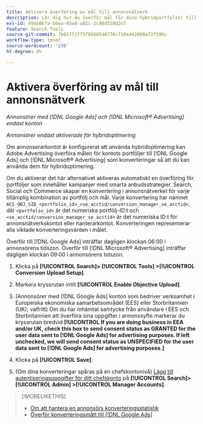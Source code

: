 ```yaml
---
title: Aktivera överföring av mål till annonsnätverk
description: Lär dig hur du överför mål för dina hybridportfolior till [!DNL Google Ads] och [!DNL Microsoft® Advertising].
exl-id: 09ab0b7a-b6ea-45ad-a82c-2c40d518d2e7
feature: Search Tools
source-git-commit: 7b857f2f75f05685d0776c710a442088a72f590c
workflow-type: tm+mt
source-wordcount: '236'
ht-degree: 0%

---
```


# Aktivera överföring av mål till annonsnätverk

*Annonsörer med [!DNL Google Ads] och [!DNL Microsoft® Advertising] endast konton*

*Annonsörer endast aktiverade för hybridoptimering*

Om annonserarkontot är konfigurerat att använda hybridoptimering kan Adobe Advertising överföra målen för kontots portföljer till [!DNL Google Ads] och [!DNL Microsoft® Advertising] som konverteringar så att du kan använda dem för hybridoptimering.

Om du aktiverar det här alternativet aktiveras automatiskt en överföring för portföljer som innehåller kampanjer med smarta anbudsstrategier. Search, Social och Commerce skapar en konvertering i annonsnätverket för varje tillämplig kombination av portfölj och mål. Varje konvertering har namnet `ACS_OBJ_SID_<portfolio_id>_<se_acctid/conversion_manager_se_acctid>`, där `<portfolio_id>` är det numeriska portfölj-ID:t och `<se_acctid/conversion_manager_se_acctid>` är det numeriska ID:t för annonsnätverkskontot eller hanterarkontot. Konverteringen representerar alla viktade konverteringsvärden i målet.

Överför till [!DNL Google Ads] inträffar dagligen klockan 06:00 i annonsörens tidszon. Överför till [!DNL Microsoft® Advertising] inträffar dagligen klockan 09:00 i annonsörens tidszon.

<!-- Note to self: Conversions tracked by Google Ads and by the Microsoft Advertising universal event tracking (UET) tag aren't re-uploaded to the ad networks. -->

1. Klicka på **[!UICONTROL Search]> [!UICONTROL Tools] >[!UICONTROL Conversion Upload Setup]**.

1. Markera kryssrutan intill **[!UICONTROL Enable Objective Upload]**.

1. (Annonsörer med [!DNL Google Ads] konton som bedriver verksamhet i Europeiska ekonomiska samarbetsområdet (EES) eller Storbritannien (UK); valfritt) Om du har inhämtat samtycke från användare i EES och Storbritannien att överföra sina uppgifter i annonssyfte markerar du kryssrutan bredvid **[!UICONTROL If you are doing business in EEA and/or UK, check this box to send consent status as GRANTED for the user data sent to [!DNL Google Ads] for advertising purposes. If left unchecked, we will send consent status as UNSPECIFIED for the user data sent to [!DNL Google Ads] for advertising purposes.]**

1. Klicka på **[!UICONTROL Save]**.

1. (Om dina konverteringar spåras på en chefskontonivå) [Lägg till autentiseringsuppgifter för ditt chefskonto](/help/search-social-commerce/admin/manager-accounts.md) på **[!UICONTROL Search]> [!UICONTROL Admin] >[!UICONTROL Manager Accounts]**.

>[!MORELIKETHIS]
>
>* [Om att hantera en annonsörs konverteringsstatistik](/help/search-social-commerce/admin/conversion-metrics/conversion-metric-about.md)
>* [Överför konverteringsmått till [!DNL Google Ads]](conversion-metrics-upload-to-google.md)
